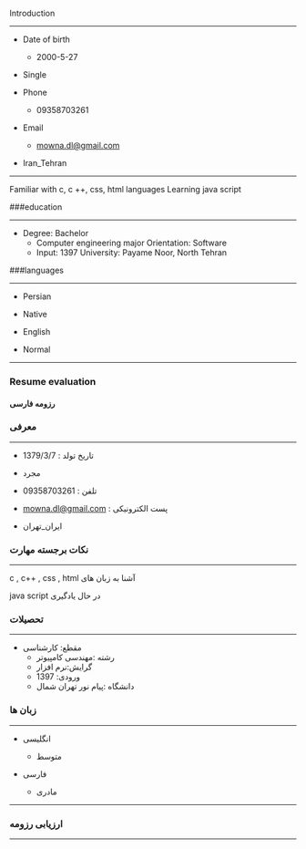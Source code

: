 Introduction

---

+ Date of birth
  - 2000-5-27
+ Single

+ Phone
     - 09358703261
 + Email
      - mowna.dl@gmail.com
 + Iran_Tehran


---

Familiar with c, c ++, css, html languages
Learning java script
 
###education

---

 + Degree: Bachelor
   - Computer engineering major
   Orientation: Software
   - Input: 1397
   University: Payame Noor, North Tehran
  
  
###languages
    
---
    
+ Persian  
- Native
+ English
 - Normal
 
 
---
 
 ### Resume evaluation


#### رزومه فارسی
### معرفی

---

+ تاریخ تولد :  1379/3/7
+  مجرد 

+  تلفن : 09358703261
+ mowna.dl@gmail.com : پست الکترونیکی
 +  ایران_تهران




### نکات برجسته مهارت

---

c , c++ , css , html آشنا به زبان های

java script در حال یادگیری
 
 
### تحصیلات

---

 + مقطع: کارشناسی 
   - رشته :مهندسی کامپیوتر
   - گرایش:نرم افزار
   - ورودی: 1397
   - دانشگاه :پیام نور تهران شمال
  
  
### زبان ها
    
---
    
  +  انگلیسی
     - متوسط
 
  + فارسی
    - مادری


 
--- 
 
 ###  ارزیابی رزومه

--- 
